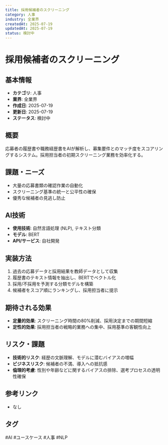 ```yaml
---
title: 採用候補者のスクリーニング
category: 人事
industry: 全業界
createdAt: 2025-07-19
updatedAt: 2025-07-19
status: 検討中
---
```


# 採用候補者のスクリーニング

## 基本情報
- **カテゴリ**: 人事
- **業界**: 全業界
- **作成日**: 2025-07-19
- **更新日**: 2025-07-19
- **ステータス**: 検討中

## 概要
応募者の履歴書や職務経歴書をAIが解析し、募集要件とのマッチ度をスコアリングするシステム。採用担当者の初期スクリーニング業務を効率化する。

## 課題・ニーズ
- 大量の応募書類の確認作業の自動化
- スクリーニング基準の統一と公平性の確保
- 優秀な候補者の見逃し防止

## AI技術
- **使用技術**: 自然言語処理 (NLP), テキスト分類
- **モデル**: BERT
- **API/サービス**: 自社開発

## 実装方法
1. 過去の応募データと採用結果を教師データとして収集
2. 履歴書のテキスト情報を抽出し、BERTでベクトル化
3. 採用/不採用を予測する分類モデルを構築
4. 候補者をスコア順にランキングし、採用担当者に提示

## 期待される効果
- **定量的効果**: スクリーニング時間の80%削減、採用決定までの期間短縮
- **定性的効果**: 採用担当者の戦略的業務への集中、採用基準の客観性向上

## リスク・課題
- **技術的リスク**: 経歴の文脈理解、モデルに潜むバイアスの増幅
- **ビジネスリスク**: 候補者の不満、導入への抵抗感
- **倫理的考慮**: 性別や年齢などに関するバイアスの排除、選考プロセスの透明性確保

## 参考リンク
- なし

## タグ
#AI #ユースケース #人事 #NLP
